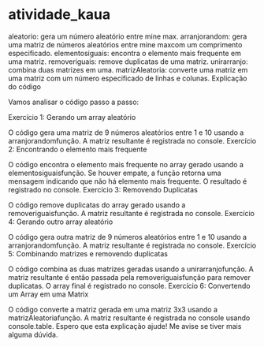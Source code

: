 # atividade_kaua

aleatorio: gera um número aleatório entre mine max.
arranjorandom: gera uma matriz de números aleatórios entre mine maxcom um comprimento especificado.
elementosiguais: encontra o elemento mais frequente em uma matriz.
removeriguais: remove duplicatas de uma matriz.
unirarranjo: combina duas matrizes em uma.
matrizAleatoria: converte uma matriz em uma matriz com um número especificado de linhas e colunas.
Explicação do código

Vamos analisar o código passo a passo:

Exercício 1: Gerando um array aleatório

O código gera uma matriz de 9 números aleatórios entre 1 e 10 usando a arranjorandomfunção.
A matriz resultante é registrada no console.
Exercício 2: Encontrando o elemento mais frequente

O código encontra o elemento mais frequente no array gerado usando a elementosiguaisfunção.
Se houver empate, a função retorna uma mensagem indicando que não há elemento mais frequente.
O resultado é registrado no console.
Exercício 3: Removendo Duplicatas

O código remove duplicatas do array gerado usando a removeriguaisfunção.
A matriz resultante é registrada no console.
Exercício 4: Gerando outro array aleatório

O código gera outra matriz de 9 números aleatórios entre 1 e 10 usando a arranjorandomfunção.
A matriz resultante é registrada no console.
Exercício 5: Combinando matrizes e removendo duplicatas

O código combina as duas matrizes geradas usando a unirarranjofunção.
A matriz resultante é então passada pela removeriguaisfunção para remover duplicatas.
O array final é registrado no console.
Exercício 6: Convertendo um Array em uma Matrix

O código converte a matriz gerada em uma matriz 3x3 usando a matrizAleatoriafunção.
A matriz resultante é registrada no console usando console.table.
Espero que esta explicação ajude! Me avise se tiver mais alguma dúvida.
